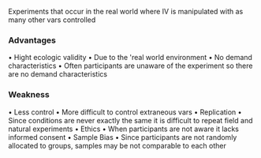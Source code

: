 Experiments that occur in the real world where IV is manipulated with as many other vars controlled

### Advantages 
• Hight ecologic validity
	• Due to the 'real world environment 
• No demand characteristics
	• Often participants are unaware of the experiment so there are no demand characteristics

### Weakness
• Less control
	• More difficult to control extraneous vars
• Replication 
	• Since conditions are never exactly the same it is difficult to repeat field and natural experiments
• Ethics 
	• When participants are not aware it lacks informed consent
• Sample Bias 
	• Since participants are not randomly allocated to groups, samples may be not comparable to each other
